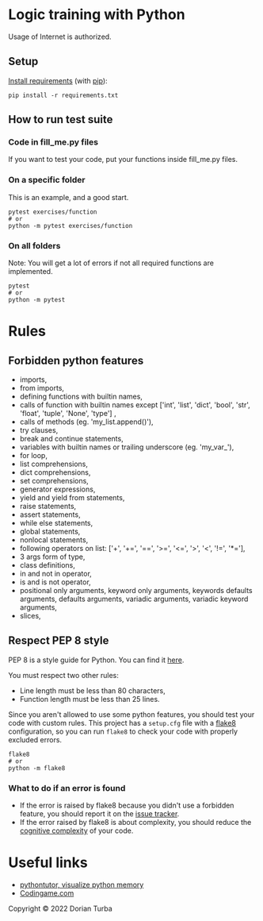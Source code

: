 # Logic training with Python

Usage of Internet is authorized.

## Setup

[Install requirements][SA-install requirements.txt with pip]
(with [pip][pip tutorial on youtube]):

```shell
pip install -r requirements.txt
```

## How to run test suite

### Code in fill_me.py files

If you want to test your code, put your functions inside fill_me.py files.

### On a specific folder

This is an example, and a good start.

```shell
pytest exercises/function
# or
python -m pytest exercises/function
```

### On all folders

Note: You will get a lot of errors if not all required functions are
implemented.

```shell
pytest
# or
python -m pytest
```

# Rules

## Forbidden python features

- imports,
- from imports,
- defining functions with builtin names,
- calls of function with builtin names
  except ['int', 'list', 'dict', 'bool', 'str', 'float', 'tuple', 'None', 'type']
  ,
- calls of methods (eg. 'my_list.append()'),
- try clauses,
- break and continue statements,
- variables with builtin names or trailing underscore (eg. 'my_var_'),
- for loop,
- list comprehensions,
- dict comprehensions,
- set comprehensions,
- generator expressions,
- yield and yield from statements,
- raise statements,
- assert statements,
- while else statements,
- global statements,
- nonlocal statements,
- following operators on
  list: ['+', '+=', '==', '>=', '<=', '>', '<', '!=', '*='],
- 3 args form of type,
- class definitions,
- in and not in operator,
- is and is not operator,
- positional only arguments, keyword only arguments, keywords defaults
  arguments, defaults arguments, variadic arguments, variadic keyword
  arguments,
- slices,

## Respect PEP 8 style

PEP 8 is a style guide for Python. You can find it [here][PEP 8 page].

You must respect two other rules:

- Line length must be less than 80 characters,
- Function length must be less than 25 lines.

Since you aren't allowed to use some python features, you should test your
code with custom rules. This project has a `setup.cfg` file with
a [flake8][flake8 page] configuration, so you can run `flake8` to check your
code with properly excluded errors.

```shell
flake8
# or
python -m flake8
```

### What to do if an error is found

- If the error is raised by flake8 because you didn't use a forbidden feature,
  you should report it on the [issue tracker][issue tracker].
- If the error raised by flake8 is about complexity, you should reduce
  the [cognitive complexity][cognitive complexity PDF] of your code.

# Useful links

- [pythontutor, visualize python memory][pythontutor main page]
- [Codingame.com][codingame main page]

Copyright © 2022 Dorian Turba

[SA-install requirements.txt with pip]: https://stackoverflow.com/a/15593865/6251742

[pip tutorial on youtube]: https://youtu.be/U2ZN104hIcc

[pythontutor main page]: https://pythontutor.com/

[codingame main page]: https://www.codingame.com/home

[PEP 8 page]: https://www.python.org/dev/peps/pep-0008/

[flake8 page]: https://flake8.pycqa.org/en/latest/

[issue tracker]: https://github.com/Vikka/subjects/issues/new/choose

[cognitive complexity PDF]: https://www.sonarsource.com/docs/CognitiveComplexity.pdf
